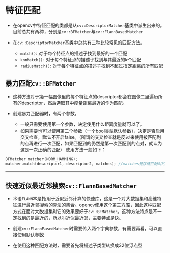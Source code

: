 # 特征匹配
- 在opencv中特征匹配的类都是从`cv::DescriptorMatcher`基类中派生出来的。目前总共有两种，分别是`cv::BFMatcher`与`cv::FlannBasedMatcher`

- 在`cv::DescriptorMatcher`基类中总共有三种比较常见的匹配方法。
    - `match()`: 对于每个特征点的描述子找到最好的一个匹配
    - `knnMatch()`: 对于每个特征点的描述子找到与其最近的k个匹配
    - `radiusMatch()`: 对于每个特征点的描述子找到不超过指定距离的所有匹配


## 暴力匹配`cv::BFMatcher`
- 这种方法对于第一幅图像里的每个特征点的descriptor都会在图像二里遍历所有的descriptor，然后选取其中度量距离最近的作为匹配。

- 创建暴力匹配器时，有两个参数，
    - 一般只需要使用第一个参数，决定使用什么距离度量就可以了。
    - 如果需要也可以使用第二个参数（一个bool类型默认参数），决定是否启用交叉检查，默认不开启false。（所谓的交叉检查就是反过来使用被匹配到的点再进行一次匹配，如果匹配到的仍然是第一次匹配到的点对，就认为这是一次正确的匹配）
使用方法一般如下：
```cpp
BFMatcher matcher(NORM_HAMMING);
matcher.match(descriptor1, descriptor2, matches); //matches是存储匹配对的向量
```
---

## 快速近似最近邻搜索`cv::FlannBasedMatcher`
- 术语`FLANN`本是指用于近似近邻计算的快速库，这是一个对大数据集和高维特征进行最近邻搜索的算法的集合。opencv使用这个第三方库，因此这种匹配方式在面对大数据集时它的效果要好于`cv::BFMatcher`。这种方法特点是不一定找到的是最近的，所以叫近似最近邻，主要特点是快。

- 创建`cv::FlannBasedMatcher`时需要传入两个字典参数，有需要再看，可以直接使用默认参数

- 在使用这种匹配方法时，需要首先将描述子类型转换成32位浮点型

